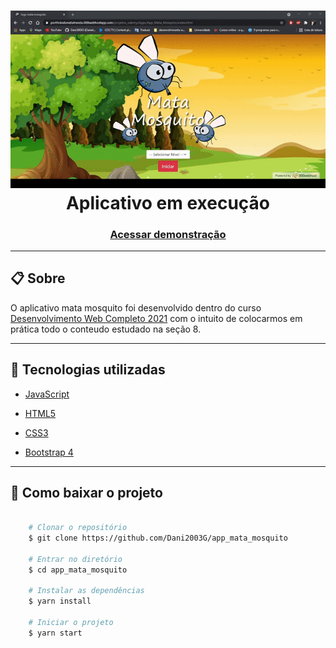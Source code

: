<h1 align="center">
    <img src="gif/app_mata_mosquito.gif">
    <br>
    <figcaption>Aplicativo em execução</figcaption>
</h1>

<h3 align="center">
    <a href="https://portfoliodanielalmeida.000webhostapp.com/projetos/app_mata_mosquito/">Acessar demonstração</a>
</h3>

---

## 📋 Sobre
O aplicativo mata mosquito foi desenvolvido dentro do curso [Desenvolvimento Web Completo 2021](https://www.udemy.com/course/web-completo/) com o intuito de colocarmos em prática todo o conteudo estudado na seção 8.

---

## 🚀 Tecnologias utilizadas

- [JavaScript](https://www.w3schools.com/js/default.asp)

- [HTML5](https://www.w3schools.com/html/default.asp)

- [CSS3](https://www.w3schools.com/css/default.asp)

- [Bootstrap 4](https://getbootstrap.com/docs/4.6/getting-started/introduction/)

---

## 📁 Como baixar o projeto
``` bash

    # Clonar o repositório
    $ git clone https://github.com/Dani2003G/app_mata_mosquito

    # Entrar no diretório
    $ cd app_mata_mosquito

    # Instalar as dependências
    $ yarn install

    # Iniciar o projeto
    $ yarn start
```